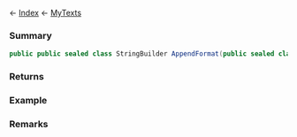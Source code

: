 ← [Index](Api-Index) ← [MyTexts](VRage.MyTexts)

### Summary

```csharp
public public sealed class StringBuilder AppendFormat(public sealed class StringBuilder stringBuilder, public sealed struct MyStringId textEnum, object arg0)
```

### Returns

### Example

### Remarks

